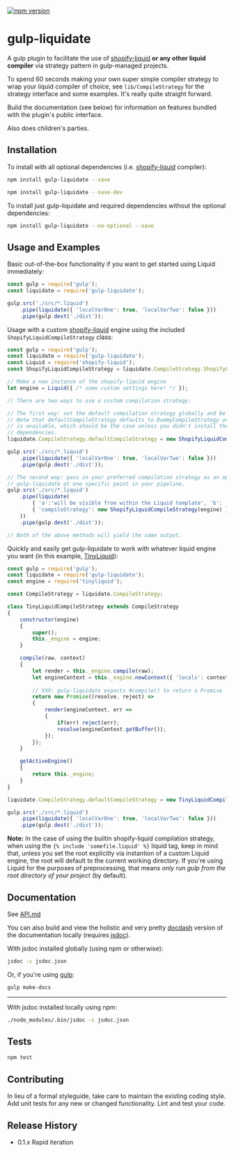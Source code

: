 [![npm version](https://badge.fury.io/js/gulp-liquidate.svg)](https://badge.fury.io/js/gulp-liquidate)

# gulp-liquidate
A gulp plugin to facilitate the use of [shopify-liquid](https://www.npmjs.com/package/shopify-liquid) **or any other liquid compiler** via strategy pattern in gulp-managed projects.

To spend 60 seconds making your own super simple compiler strategy to wrap your liquid compiler of choice, see `lib/CompileStrategy` for the strategy interface and some examples. It's really quite straight forward.

Build the documentation (see below) for information on features bundled with the plugin's public interface.

Also does children's parties.

## Installation

To install with all optional dependencies (i.e. [shopify-liquid](https://www.npmjs.com/package/shopify-liquid) compiler):

```bash
npm install gulp-liquidate --save
```

```bash
npm install gulp-liquidate --save-dev
```

To install just gulp-liquidate and required dependencies without the optional dependencies:

```bash
npm install gulp-liquidate --no-optional --save
```

## Usage and Examples

Basic out-of-the-box functionality if you want to get started using Liquid immediately:

```javascript
const gulp = require('gulp');
const liquidate = require('gulp-liquidate');

gulp.src('./src/*.liquid')
    .pipe(liquidate({ 'localVarOne': true, 'localVarTwo': false }))
    .pipe(gulp.dest('./dist'));
```

Usage with a custom [shopify-liquid](https://www.npmjs.com/package/shopify-liquid) engine using the included `ShopifyLiquidCompileStrategy` class:

```javascript
const gulp = require('gulp');
const liquidate = require('gulp-liquidate');
const Liquid = require('shopify-liquid');
const ShopifyLiquidCompileStrategy = liquidate.CompileStrategy.ShopifyLiquidCompileStrategy;

// Make a new instance of the shopify-liquid engine
let engine = Liquid({ /* some custom settings here! */ });

// There are two ways to use a custom compilation strategy:

// The first way: set the default compilation strategy globally and be done with it!
// Note that defaultCompileStrategy defaults to DummyCompileStrategy unless shopify-liquid
// is available, which should be the case unless you didn't install the optional
// dependencies.
liquidate.CompileStrategy.defaultCompileStrategy = new ShopifyLiquidCompileStrategy(engine);

gulp.src('./src/*.liquid')
    .pipe(liquidate({ 'localVarOne': true, 'localVarTwo': false }))
    .pipe(gulp.dest('./dist'));

// The second way: pass in your preferred compilation strategy as an option to
// gulp-liquidate at one specific point in your pipeline. 
gulp.src('./src/*.liquid')
    .pipe(liquidate(
        { 'a':'will be visible from within the Liquid template', 'b': 'so will this' },
        { 'compileStrategy': new ShopifyLiquidCompileStrategy(engine) }
    ))
    .pipe(gulp.dest('./dist'));

// Both of the above methods will yield the same output.
```

Quickly and easily get gulp-liquidate to work with whatever liquid engine you want (in this example, [TinyLiquid](https://github.com/leizongmin/tinyliquid)):

```javascript
const gulp = require('gulp');
const liquidate = require('gulp-liquidate');
const engine = require('tinyliquid');

const CompileStrategy = liquidate.CompileStrategy;

class TinyLiquidCompileStrategy extends CompileStrategy
{
    constructor(engine)
    {
        super();
        this._engine = engine;
    }

    compile(raw, context)
    {
        let render = this._engine.compile(raw);
        let engineContext = this._engine.newContext({ 'locals': context });
    
        // XXX: gulp-liquidate expects #compile() to return a Promise
        return new Promise((resolve, reject) =>
        {
            render(engineContext, err =>
            {
                if(err) reject(err);
                resolve(engineContext.getBuffer());
            });
        });
    }

    getActiveEngine()
    {
        return this._engine;
    }
}

liquidate.CompileStrategy.defaultCompileStrategy = new TinyLiquidCompileStrategy(engine);

gulp.src('./src/*.liquid')
    .pipe(liquidate({ 'localVarOne': true, 'localVarTwo': false }))
    .pipe(gulp.dest('./dist'));
```

**Note:** In the case of using the builtin shopify-liquid compilation strategy, when using the `{% include 'somefile.liquid' %}` liquid tag, keep in mind that, unless you set the root explicitly via instantion of a custom Liquid engine, the root will default to the current working directory. If you're using Liquid for the purposes of preprocessing, that means *only run gulp from the root directory of your project* (by default).

## Documentation
See [API.md](API.md)

You can also build and view the holistic and very pretty [docdash](https://www.npmjs.com/package/docdash) version of the documentation locally (requires [jsdoc](https://www.npmjs.com/package/jsdoc)).

With jsdoc installed globally (using npm or otherwise):

```bash
jsdoc -c jsdoc.json
```

Or, if you're using [gulp](https://www.npmjs.com/package/gulp):

```bash
gulp make-docs
```

---

With jsdoc installed locally using npm:

```bash
./node_modules/.bin/jsdoc -c jsdoc.json
```

## Tests

```bash
npm test
```

## Contributing

In lieu of a formal styleguide, take care to maintain the existing coding style.
Add unit tests for any new or changed functionality. Lint and test your code.

## Release History

* 0.1.x Rapid iteration
